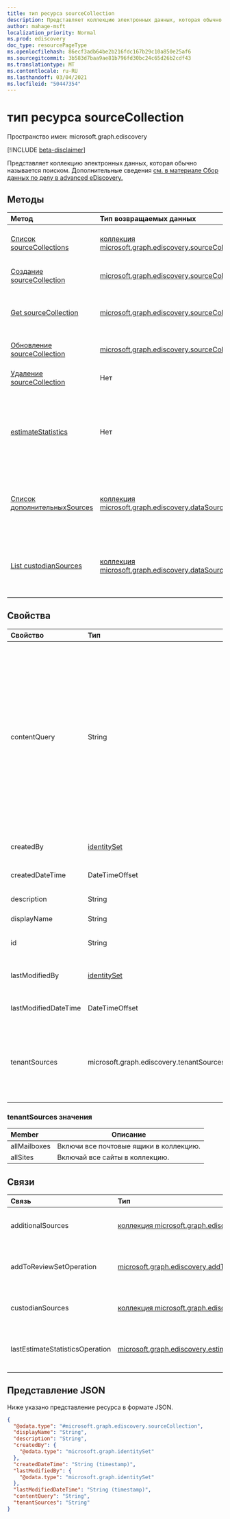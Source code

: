 ```yaml
---
title: тип ресурса sourceCollection
description: Представляет коллекцию электронных данных, которая обычно называется поиском.
author: mahage-msft
localization_priority: Normal
ms.prod: ediscovery
doc_type: resourcePageType
ms.openlocfilehash: 86ecf3adb64be2b216fdc167b29c10a850e25af6
ms.sourcegitcommit: 3b583d7baa9ae81b796fd30bc24c65d26b2cdf43
ms.translationtype: MT
ms.contentlocale: ru-RU
ms.lasthandoff: 03/04/2021
ms.locfileid: "50447354"
---
```

# <a name="sourcecollection-resource-type"></a>тип ресурса sourceCollection

Пространство имен: microsoft.graph.ediscovery

[!INCLUDE [beta-disclaimer](../../includes/beta-disclaimer.md)]

Представляет коллекцию электронных данных, которая обычно называется поиском. Дополнительные сведения [см. в материале Сбор данных по делу в advanced eDiscovery.](/microsoft-365/compliance/collecting-data-for-ediscovery)

## <a name="methods"></a>Методы

|Метод|Тип возвращаемых данных|Описание|
|:---|:---|:---|
|[Список sourceCollections](../api/ediscovery-case-list-sourcecollections.md)|[коллекция microsoft.graph.ediscovery.sourceCollection](../resources/ediscovery-sourcecollection.md)|Получите список объектов **sourceCollection** и их свойств.|
|[Создание sourceCollection](../api/ediscovery-case-post-sourcecollections.md)|[microsoft.graph.ediscovery.sourceCollection](../resources/ediscovery-sourcecollection.md)|Создайте новый **объект sourceCollection.**|
|[Get sourceCollection](../api/ediscovery-sourcecollection-get.md)|[microsoft.graph.ediscovery.sourceCollection](../resources/ediscovery-sourcecollection.md)|Ознакомьтесь с свойствами и отношениями **объекта sourceCollection.**|
|[Обновление sourceCollection](../api/ediscovery-sourcecollection-update.md)|[microsoft.graph.ediscovery.sourceCollection](../resources/ediscovery-sourcecollection.md)|Обновление свойств объекта **sourceCollection.**|
|[Удаление sourceCollection](../api/ediscovery-sourcecollection-delete.md)|Нет|Удаление **объекта sourceCollection.**|
|[estimateStatistics](../api/ediscovery-sourcecollection-estimatestatistics.md)|Нет|Запустите оценку количества электронных писем и документов в коллекции исходных данных.|
|[Список дополнительныхSources](../api/ediscovery-sourcecollection-list-additionalsources.md)|[коллекция microsoft.graph.ediscovery.dataSource](../resources/ediscovery-datasource.md)|Получите список дополнительных объектов **dataSource,** связанных с исходным собранием.|
|[List custodianSources](../api/ediscovery-sourcecollection-list-custodiansources.md)|[коллекция microsoft.graph.ediscovery.dataSource](../resources/ediscovery-datasource.md)|Получите список дополнительных объектов **dataSource,** связанных с исходным собранием.|

## <a name="properties"></a>Свойства

|Свойство|Тип|Описание|
|:---|:---|:---|
|contentQuery|String|Строка запроса в запросе KQL (Язык запросов ключевых слов). Подробные сведения см. в [статье Ключевые запросы и условия поиска для поиска контента и поиска электронных данных.](https://docs.microsoft.com/microsoft-365/compliance/keyword-queries-and-search-conditions)  Поиск можно уточнить с помощью полей в паре со значениями; например, *subject:"Quarterly Financials" AND Date>=06/01/2016 and Date<=07/01/2016*|
|createdBy|[identitySet](../resources/identityset.md)|Пользователь, создавший **sourceCollection.**|
|createdDateTime|DateTimeOffset|Дата и время создания **sourceCollection.**|
|description|String|Описание **sourceCollection**|
|displayName|String|Имя отображения **sourceCollection**|
|id|String| ID для **sourceCollection**. Только для чтения. |
|lastModifiedBy|[identitySet](../resources/identityset.md)|Последний пользователь, который изменил **sourceCollection**.|
|lastModifiedDateTime|DateTimeOffset|Последняя дата и время изменения **sourceCollection.**|
|tenantSources|microsoft.graph.ediscovery.tenantSources|При указании коллекция будет охватывать всю службу для всей рабочей нагрузки. Возможные значения: `allMailboxes`, `allSites`.|

### <a name="tenantsources-values"></a>tenantSources значения

|Member|Описание|
|:----|-----------|
|allMailboxes| Включи все почтовые ящики в коллекцию. |
|allSites| Включай все сайты в коллекцию. |

## <a name="relationships"></a>Связи

|Связь|Тип|Описание|
|:---|:---|:---|
|additionalSources|[коллекция microsoft.graph.ediscovery.dataSource](../resources/ediscovery-datasource.md)|Добавляет дополнительный источник **в sourceCollection.**|
|addToReviewSetOperation|[microsoft.graph.ediscovery.addToReviewSetOperation](../resources/ediscovery-addtoreviewsetoperation.md)|Добавляет результаты **sourceCollection в** указанный **обзорSet**.|
|custodianSources|[коллекция microsoft.graph.ediscovery.dataSource](../resources/ediscovery-datasource.md)|**Источники custodian,** включенные в **sourceCollection.**|
|lastEstimateStatisticsOperation|[microsoft.graph.ediscovery.estimateStatisticsOperation](../resources/ediscovery-estimatestatisticsoperation.md)|Последняя операция оценки, связанная с **sourceCollection.**|

## <a name="json-representation"></a>Представление JSON

Ниже указано представление ресурса в формате JSON.
<!-- {
  "blockType": "resource",
  "keyProperty": "id",
  "@odata.type": "microsoft.graph.ediscovery.sourceCollection",
  "openType": false
}
-->

``` json
{
  "@odata.type": "#microsoft.graph.ediscovery.sourceCollection",
  "displayName": "String",
  "description": "String",
  "createdBy": {
    "@odata.type": "microsoft.graph.identitySet"
  },
  "createdDateTime": "String (timestamp)",
  "lastModifiedBy": {
    "@odata.type": "microsoft.graph.identitySet"
  },
  "lastModifiedDateTime": "String (timestamp)",
  "contentQuery": "String",
  "tenantSources": "String"
}
```
